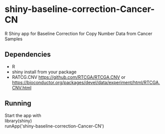 # shiny-baseline-correction-Cancer-CN
R Shiny app for Baseline Correction for Copy Number Data from Cancer Samples

## Dependencies
* R 
* shiny install from your package
* RATCG.CNV https://github.com/RTCGA/RTCGA.CNV or https://bioconductor.org/packages/devel/data/experiment/html/RTCGA.CNV.html

## Running
Start the app with  
library(shiny)  
runApp('shiny-baseline-correction-Cancer-CN')


